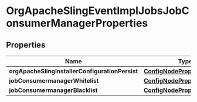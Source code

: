 

# OrgApacheSlingEventImplJobsJobConsumerManagerProperties

## Properties

Name | Type | Description | Notes
------------ | ------------- | ------------- | -------------
**orgApacheSlingInstallerConfigurationPersist** | [**ConfigNodePropertyBoolean**](ConfigNodePropertyBoolean.md) |  |  [optional]
**jobConsumermanagerWhitelist** | [**ConfigNodePropertyArray**](ConfigNodePropertyArray.md) |  |  [optional]
**jobConsumermanagerBlacklist** | [**ConfigNodePropertyArray**](ConfigNodePropertyArray.md) |  |  [optional]



